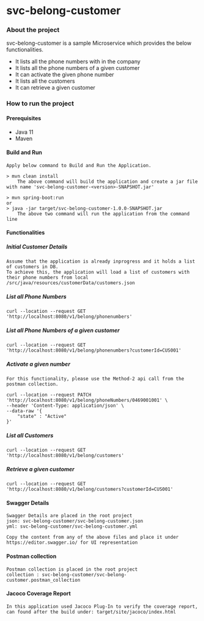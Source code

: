 # svc-belong-customer

### About the project
svc-belong-customer is a sample Microservice which provides the below functionalities.

* It lists all the phone numbers with in the company
* It lists all the phone numbers of a given customer
* It can activate the given phone number
* It lists all the customers
* It can retrieve a given customer
 
### How to run the project
#### Prerequisites
* Java 11
* Maven

#### Build and Run
```
Apply below command to Build and Run the Application.

> mvn clean install
    The above command will build the application and create a jar file with name 'svc-belong-customer-<version>-SNAPSHOT.jar'

> mvn spring-boot:run
or
> java -jar target/svc-belong-customer-1.0.0-SNAPSHOT.jar
    The above two command will run the application from the command line
```



#### Functionalities
##### Initial Customer Details
```
Assume that the application is already inprogress and it holds a list of customers in DB.
To achieve this, the application will load a list of customers with their phone numbers from local /src/java/resources/customerData/customers.json

```

##### List all Phone Numbers
```
curl --location --request GET 'http://localhost:8080/v1/belong/phonenumbers'

```
##### List all Phone Numbers of a given customer
```
curl --location --request GET 'http://localhost:8080/v1/belong/phonenumbers?customerId=CUS001'
```

##### Activate a given number
```
For this functionality, please use the Method-2 api call from the postman collection.

curl --location --request PATCH 'http://localhost:8080/v1/belong/phoneNumbers/0469001001' \
--header 'Content-Type: application/json' \
--data-raw '{
    "state" : "Active"
}'
```
##### List all Customers
```
curl --location --request GET 'http://localhost:8080/v1/belong/customers'

```
##### Retrieve a given customer
```
curl --location --request GET 'http://localhost:8080/v1/belong/customers?customerId=CUS001'
```

#### Swagger Details
```
Swagger Details are placed in the root project
json: svc-belong-customer/svc-belong-customer.json
yml: svc-belong-customer/svc-belong-customer.yml

Copy the content from any of the above files and place it under https://editor.swagger.io/ for UI representation
```

#### Postman collection
```
Postman collection is placed in the root project
collection : svc-belong-customer/svc-belong-customer.postman_collection
```

#### Jacoco Coverage Report
```
In this application used Jacoco Plug-In to verify the coverage report, can found after the build under: target/site/jacoco/index.html
```


